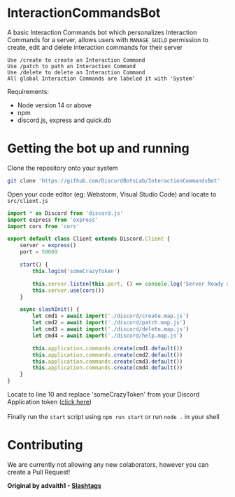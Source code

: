 # InteractionCommandsBot
A basic Interaction Commands bot which personalizes Interaction Commands for a server,
allows users with `MANAGE_GUILD` permission to create, edit and delete interaction commands for their server

```
Use /create to create an Interaction Command
Use /patch to path an Interaction Command
Use /delete to delete an Interaction Command
All global Interaction Commands are labeled it with 'System'
```

Requirements:
- Node version 14 or above
- npm
- discord.js, express and quick.db

# Getting the bot up and running
Clone the repository onto your system

```sh
git clone 'https://github.com/DiscordBotsLab/InteractionCommandsBot'
```
Open your code editor (eg: Webstorm, Visual Studio Code) and locate to `src/client.js`
```js
import * as Discord from 'discord.js'
import express from 'express'
import cors from 'cors'

export default class Client extends Discord.Client {
    server = express()
    port = 50009

    start() {
        this.login('someCrazyToken')

        this.server.listen(this.port, () => console.log('Server Ready at ' + this.port))
        this.server.use(cors())
    }

    async slashInit() {
        let cmd1 = await import('./discord/create.map.js')
        let cmd2 = await import('./discord/patch.map.js')
        let cmd3 = await import('./discord/delete.map.js')
        let cmd4 = await import('./discord/help.map.js')

        this.application.commands.create(cmd1.default())
        this.application.commands.create(cmd2.default())
        this.application.commands.create(cmd3.default())
        this.application.commands.create(cmd4.default())
    }
}
```
Locate to line 10 and replace 'someCrazyToken' from your Discord Application token ([click here](https://discord.com/developers/applications))<br><br>
Finally run the `start` script using `npm run start` or run `node .` in your shell

# Contributing
We are currently not allowing any new colaborators, however you can create a Pull Request!

**Original by advaith1 - [Slashtags](https://github.com/advaith1/slashtags)**
